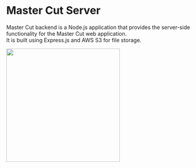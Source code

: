 ﻿# Master Cut Server
Master Cut backend is a Node.js application that provides the server-side functionality for the Master Cut web application.<br/>
It is built using Express.js and AWS S3 for file storage.

<img width="300px" src="https://user-images.githubusercontent.com/112413505/229739644-88f07997-9273-43b5-8195-7206e05aee97.png" />
